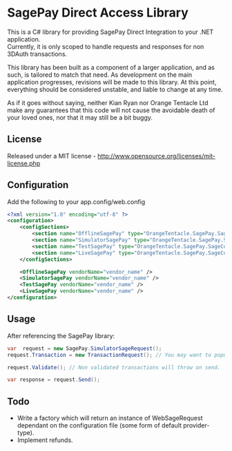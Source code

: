 SagePay Direct Access Library
==

This is a C# library for providing SagePay Direct Integration to your .NET application.  
Currently, it is only scoped to handle requests and responses for non 3DAuth transactions.

This library has been built as a component of a larger application, and as such, 
is tailored to match that need.  As development on the main application progresses, 
revisions will be made to this library.  At this point, everything should be 
considered unstable, and liable to change at any time.

As if it goes without saying, neither Kian Ryan nor Orange Tentacle Ltd make any 
guarantees that this code will not cause the avoidable death of your loved ones, 
nor that it may still be a bit buggy.

License
--

Released under a MIT license - http://www.opensource.org/licenses/mit-license.php

Configuration
--

Add the following to your app.config/web.config

```xml
<?xml version="1.0" encoding="utf-8" ?>
<configuration>
	<configSections>
		<section name="OfflineSagePay" type="OrangeTentacle.SagePay.SageConfiguration, SagePay" />
		<section name="SimulatorSagePay" type="OrangeTentacle.SagePay.SageConfiguration, SagePay" />
		<section name="TestSagePay" type="OrangeTentacle.SagePay.SageConfiguration, SagePay" />
		<section name="LiveSagePay" type="OrangeTentacle.SagePay.SageConfiguration, SagePay" />
	</configSections>

	<OfflineSagePay vendorName="vendor_name" />
	<SimulatorSagePay vendorName="vendor_name" />
	<TestSagePay vendorName="vendor_name" />
	<LiveSagePay vendorName="vendor_name" />
</configuration>
```

Usage
--

After referencing the SagePay library:

```csharp
var  request = new SagePay.SimulatorSageRequest();
request.Transaction = new TransactionRequest(); // You may want to populate the transaction

request.Validate(); // Non validated transactions will throw on send.

var response = request.Send();
```


Todo
--
* Write a factory which will return an instance of WebSageRequest dependant
  on the configuration file (some form of default provider-type).
* Implement refunds.